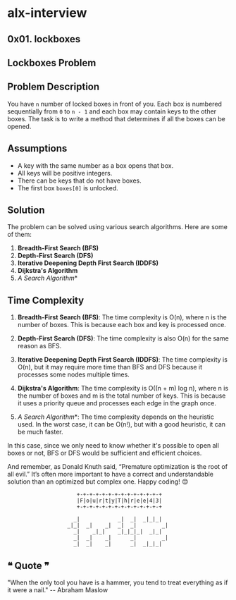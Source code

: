 # alx-interview

## 0x01. lockboxes

## Lockboxes Problem

## Problem Description

You have `n` number of locked boxes in front of you. Each box is numbered sequentially from `0` to `n - 1` and each box may contain keys to the other boxes. The task is to write a method that determines if all the boxes can be opened.

## Assumptions

- A key with the same number as a box opens that box.
- All keys will be positive integers.
- There can be keys that do not have boxes.
- The first box `boxes[0]` is unlocked.

## Solution

The problem can be solved using various search algorithms. Here are some of them:

1. **Breadth-First Search (BFS)**
2. **Depth-First Search (DFS)**
3. **Iterative Deepening Depth First Search (IDDFS)**
4. **Dijkstra's Algorithm**
5. **A* Search Algorithm**

## Time Complexity

1. **Breadth-First Search (BFS)**: The time complexity is O(n), where n is the number of boxes. This is because each box and key is processed once.

2. **Depth-First Search (DFS)**: The time complexity is also O(n) for the same reason as BFS.

3. **Iterative Deepening Depth First Search (IDDFS)**: The time complexity is O(n), but it may require more time than BFS and DFS because it processes some nodes multiple times.

4. **Dijkstra's Algorithm**: The time complexity is O((n + m) log n), where n is the number of boxes and m is the total number of keys. This is because it uses a priority queue and processes each edge in the graph once.

5. **A* Search Algorithm**: The time complexity depends on the heuristic used. In the worst case, it can be O(n!), but with a good heuristic, it can be much faster.

In this case, since we only need to know whether it's possible to open all boxes or not, BFS or DFS would be sufficient and efficient choices.

And remember, as Donald Knuth said, “Premature optimization is the root of all evil.” It’s often more important to have a correct and understandable solution than an optimized but complex one. Happy coding! 😊

                          +-+-+-+-+-+-+-+-+-+-+-+-+-+
                          |F|o|u|r|t|y|T|h|r|e|e|4|3|
                          +-+-+-+-+-+-+-+-+-+-+-+-+-+
                                                         
                         _|            _|  _|  _|_|_|    
                       _|_|  _|    _|  _|  _|        _|  
                         _|    _|_|    _|_|_|_|  _|_|    
                         _|  _|    _|      _|        _|  
                         _|  _|    _|      _|  _|_|_|    
                                                         
                                                         
## ❝ Quote ❞

"When the only tool you have is a hammer, you tend to treat everything as if
it were a nail."
		-- Abraham Maslow
